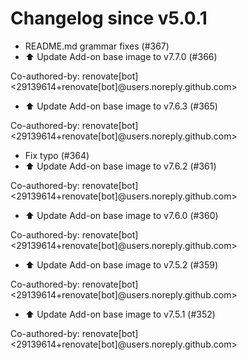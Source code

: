 # Changelog since v5.0.1
- README.md grammar fixes (#367) 
- ⬆️ Update Add-on base image to v7.7.0 (#366)

Co-authored-by: renovate[bot] <29139614+renovate[bot]@users.noreply.github.com> 
- ⬆️ Update Add-on base image to v7.6.3 (#365)

Co-authored-by: renovate[bot] <29139614+renovate[bot]@users.noreply.github.com> 
- Fix typo (#364) 
- ⬆️ Update Add-on base image to v7.6.2 (#361)

Co-authored-by: renovate[bot] <29139614+renovate[bot]@users.noreply.github.com> 
- ⬆️ Update Add-on base image to v7.6.0 (#360)

Co-authored-by: renovate[bot] <29139614+renovate[bot]@users.noreply.github.com> 
- ⬆️ Update Add-on base image to v7.5.2 (#359)

Co-authored-by: renovate[bot] <29139614+renovate[bot]@users.noreply.github.com> 
- ⬆️ Update Add-on base image to v7.5.1 (#352)

Co-authored-by: renovate[bot] <29139614+renovate[bot]@users.noreply.github.com> 
